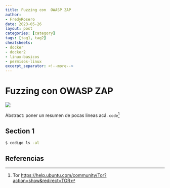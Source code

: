 ```yaml
---
title: Fuzzing con  OWASP ZAP
author: 
- FredyRosero 
date: 2023-05-26
layout: post
categories: [category]
tags: [tag1, tag2]
cheatsheets:
- docker
- docker2
- linux-basicos
- permisos-linux
excerpt_separator: <!--more-->
---
```


# Fuzzing con  OWASP ZAP

![](https://i.imgur.com/mk3zsxU.jpg)

Abstract: poner un resumen de pocas lineas acá. `code`[^tor]
<!--more-->

## Section 1

```bash
$ codigo ls -al
```

## Referencias
[^tor]: Tor https://help.ubuntu.com/community/Tor?action=show&redirect=TOR